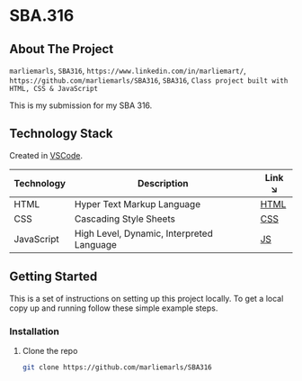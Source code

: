 # SBA.316

## About The Project
 `marliemarls`, `SBA316`, `https://www.linkedin.com/in/marliemart/`, `https://github.com/marliemarls/SBA316`, `SBA316`, `Class project built with HTML, CSS & JavaScript`

This is my submission for my SBA 316. 

## Technology Stack

Created in [VSCode].

| Technology | Description                               | Link ↘️ |
|------------|-------------------------------------------|--------|
| HTML       | Hyper Text Markup Language                | [HTML] |
| CSS        | Cascading Style Sheets                    | [CSS]  |
| JavaScript | High Level, Dynamic, Interpreted Language | [JS]   | 

<!-- GETTING STARTED -->
## Getting Started

This is a set of instructions on setting up this project locally. To get a local copy up and running follow these simple example steps.


### Installation

1. Clone the repo
   ```sh
   git clone https://github.com/marliemarls/SBA316
   ```

<!-- MARKDOWN LINKS & IMAGES -->

[HTML]: https://html.com/
[JS]: https://www.javascript.com/
[CSS]: https://developer.mozilla.org/en-US/docs/Web/CSS
[VSCode]: https://code.visualstudio.com/